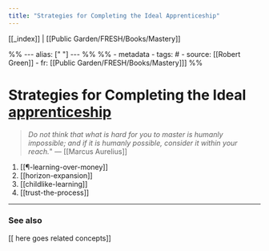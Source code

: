 ```yaml
---
title: "Strategies for Completing the Ideal Apprenticeship"
---
```


[[_index]] | [[Public Garden/FRESH/Books/Mastery]]

%% ---
alias: [" "]
--- %%
%% - metadata
	- tags: #
	- source: [[Robert Green]]
	- fr: [[Public Garden/FRESH/Books/Mastery]]]
%%

# Strategies for Completing the Ideal [apprenticeship](apprenticeship.md)

> *Do not think that what is hard for you to master is humanly impossible; and if it is humanly possible, consider it within your reach.*" — [[Marcus Aurelius]]

1. [[¶-learning-over-money]]
2. [[horizon-expansion]]
3. [[childlike-learning]]
4. [[trust-the-process]]

-------------
### See also
[[ here goes related concepts]]

